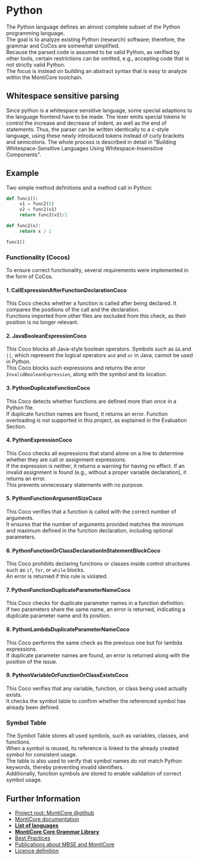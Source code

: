 <!-- (c) https://github.com/MontiCore/monticore -->
<!-- This is a MontiCore alpha explanation, with plans to become MontiCore stable. -->

# Python
The Python language defines an almost complete subset of the Python programming language.  
The goal is to analyze existing Python (research) software; therefore, the grammar and CoCos are somewhat simplified.  
Because the parsed code is assumed to be valid Python, as verified by other tools, certain restrictions can be omitted, e.g., accepting code that is not strictly valid Python.  
The focus is instead on building an abstract syntax that is easy to analyze within the MontiCore toolchain.

## Whitespace sensitive parsing
Since python is a whitespace sensitive language, some special adaptions to the language frontend have to be made.
The lexer emits special tokens to control the increase and decrease of indent, as well as the end of statements.
Thus, the parser can be written identically to a c-style language, using these newly introduced tokens instead of curly brackets and semicolons.
The whole process is described in detail in "Building Whitespace-Sensitive Languages Using Whitespace-Insensitive Components".

## Example
Two simple method definitions and a method call in Python:

```python
def func1():
     v1 = func2(5)
     v2 = func2(v1)
     return func2(v2)/1

def func2(x):
     return x / 2

func1()
```

### Functionality (Cocos)
To ensure correct functionality, several requirements were implemented in the form of CoCos.

#### 1. CallExpressionAfterFunctionDeclarationCoco
This Coco checks whether a function is called after being declared. It compares the positions of the call and the declaration.  
Functions imported from other files are excluded from this check, as their position is no longer relevant.

#### 2. JavaBooleanExpressionCoco
This Coco blocks all Java-style boolean operators. Symbols such as `&&` and `||`, which represent the logical operators `and` and `or` in Java, cannot be used in Python.  
This Coco blocks such expressions and returns the error `InvalidBooleanExpression`, along with the symbol and its location.

#### 3. PythonDuplicateFunctionCoco
This Coco detects whether functions are defined more than once in a Python file.  
If duplicate function names are found, it returns an error. Function overloading is not supported in this project, as explained in the Evaluation Section.

#### 4. PythonExpressionCoco
This Coco checks all expressions that stand alone on a line to determine whether they are call or assignment expressions.  
If the expression is neither, it returns a warning for having no effect. If an invalid assignment is found (e.g., without a proper variable declaration), it returns an error.  
This prevents unnecessary statements with no purpose.

#### 5. PythonFunctionArgumentSizeCoco
This Coco verifies that a function is called with the correct number of arguments.  
It ensures that the number of arguments provided matches the minimum and maximum defined in the function declaration, including optional parameters.

#### 6. PythonFunctionOrClassDeclarationInStatementBlockCoco
This Coco prohibits declaring functions or classes inside control structures such as `if`, `for`, or `while` blocks.  
An error is returned if this rule is violated.

#### 7. PythonFunctionDuplicateParameterNameCoco
This Coco checks for duplicate parameter names in a function definition.  
If two parameters share the same name, an error is returned, indicating a duplicate parameter name and its position.

#### 8. PythonLambdaDuplicateParameterNameCoco
This Coco performs the same check as the previous one but for lambda expressions.  
If duplicate parameter names are found, an error is returned along with the position of the issue.

#### 9. PythonVariableOrFunctionOrClassExistsCoco
This Coco verifies that any variable, function, or class being used actually exists.  
It checks the symbol table to confirm whether the referenced symbol has already been defined.

### Symbol Table
The Symbol Table stores all used symbols, such as variables, classes, and functions.  
When a symbol is reused, its reference is linked to the already created symbol for consistent usage.  
The table is also used to verify that symbol names do not match Python keywords, thereby preventing invalid identifiers.  
Additionally, function symbols are stored to enable validation of correct symbol usage.

## Further Information

* [Project root: MontiCore @github](https://github.com/MontiCore/monticore)
* [MontiCore documentation](http://www.monticore.de/)
* [**List of languages**](https://github.com/MontiCore/monticore/blob/opendev/docs/Languages.md)
* [**MontiCore Core Grammar Library**](https://github.com/MontiCore/monticore/blob/opendev/monticore-grammar/src/main/grammars/de/monticore/Grammars.md)
* [Best Practices](https://github.com/MontiCore/monticore/blob/opendev/docs/BestPractices.md)
* [Publications about MBSE and MontiCore](https://www.se-rwth.de/publications/)
* [Licence definition](https://github.com/MontiCore/monticore/blob/master/00.org/Licenses/LICENSE-MONTICORE-3-LEVEL.md)

